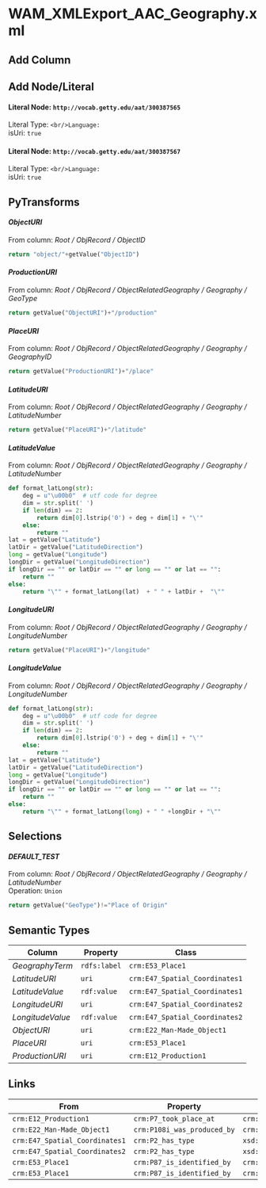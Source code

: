 # WAM_XMLExport_AAC_Geography.xml

## Add Column

## Add Node/Literal
#### Literal Node: `http://vocab.getty.edu/aat/300387565`
Literal Type: ``
<br/>Language: ``
<br/>isUri: `true`

#### Literal Node: `http://vocab.getty.edu/aat/300387567`
Literal Type: ``
<br/>Language: ``
<br/>isUri: `true`


## PyTransforms
#### _ObjectURI_
From column: _Root / ObjRecord / ObjectID_
``` python
return "object/"+getValue("ObjectID")
```

#### _ProductionURI_
From column: _Root / ObjRecord / ObjectRelatedGeography / Geography / GeoType_
``` python
return getValue("ObjectURI")+"/production"
```

#### _PlaceURI_
From column: _Root / ObjRecord / ObjectRelatedGeography / Geography / GeographyID_
``` python
return getValue("ProductionURI")+"/place"
```

#### _LatitudeURI_
From column: _Root / ObjRecord / ObjectRelatedGeography / Geography / LatitudeNumber_
``` python
return getValue("PlaceURI")+"/latitude"
```

#### _LatitudeValue_
From column: _Root / ObjRecord / ObjectRelatedGeography / Geography / LatitudeNumber_
``` python
def format_latLong(str):
    deg = u"\u00b0"  # utf code for degree
    dim = str.split(' ')
    if len(dim) == 2:
        return dim[0].lstrip('0') + deg + dim[1] + "\'"
    else:
        return ""
lat = getValue("Latitude")
latDir = getValue("LatitudeDirection")
long = getValue("Longitude")
longDir = getValue("LongitudeDirection")
if longDir == "" or latDir == "" or long == "" or lat == "":
    return ""
else:
    return "\"" + format_latLong(lat)  + " " + latDir +  "\""
```

#### _LongitudeURI_
From column: _Root / ObjRecord / ObjectRelatedGeography / Geography / LongitudeNumber_
``` python
return getValue("PlaceURI")+"/longitude"
```

#### _LongitudeValue_
From column: _Root / ObjRecord / ObjectRelatedGeography / Geography / LongitudeNumber_
``` python
def format_latLong(str):
    deg = u"\u00b0"  # utf code for degree
    dim = str.split(' ')
    if len(dim) == 2:
        return dim[0].lstrip('0') + deg + dim[1] + "\'"
    else:
        return ""
lat = getValue("Latitude")
latDir = getValue("LatitudeDirection")
long = getValue("Longitude")
longDir = getValue("LongitudeDirection")
if longDir == "" or latDir == "" or long == "" or lat == "":
    return ""
else:
    return "\"" + format_latLong(long) + " " +longDir + "\""
```


## Selections
#### _DEFAULT_TEST_
From column: _Root / ObjRecord / ObjectRelatedGeography / Geography / LatitudeNumber_
<br>Operation: `Union`
``` python
return getValue("GeoType")!="Place of Origin"
```


## Semantic Types
| Column | Property | Class |
|  ----- | -------- | ----- |
| _GeographyTerm_ | `rdfs:label` | `crm:E53_Place1`|
| _LatitudeURI_ | `uri` | `crm:E47_Spatial_Coordinates1`|
| _LatitudeValue_ | `rdf:value` | `crm:E47_Spatial_Coordinates1`|
| _LongitudeURI_ | `uri` | `crm:E47_Spatial_Coordinates2`|
| _LongitudeValue_ | `rdf:value` | `crm:E47_Spatial_Coordinates2`|
| _ObjectURI_ | `uri` | `crm:E22_Man-Made_Object1`|
| _PlaceURI_ | `uri` | `crm:E53_Place1`|
| _ProductionURI_ | `uri` | `crm:E12_Production1`|


## Links
| From | Property | To |
|  --- | -------- | ---|
| `crm:E12_Production1` | `crm:P7_took_place_at` | `crm:E53_Place1`|
| `crm:E22_Man-Made_Object1` | `crm:P108i_was_produced_by` | `crm:E12_Production1`|
| `crm:E47_Spatial_Coordinates1` | `crm:P2_has_type` | `xsd:http://vocab.getty.edu/aat/300387565`|
| `crm:E47_Spatial_Coordinates2` | `crm:P2_has_type` | `xsd:http://vocab.getty.edu/aat/300387567`|
| `crm:E53_Place1` | `crm:P87_is_identified_by` | `crm:E47_Spatial_Coordinates1`|
| `crm:E53_Place1` | `crm:P87_is_identified_by` | `crm:E47_Spatial_Coordinates2`|
